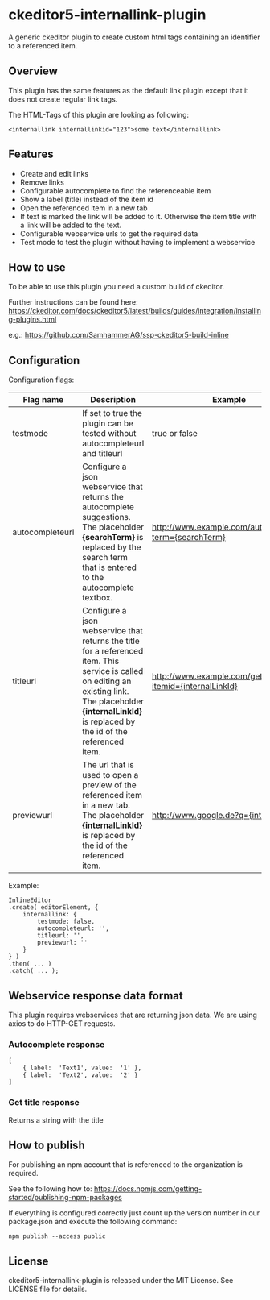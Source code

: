 
# ckeditor5-internallink-plugin
A generic ckeditor plugin to create custom html tags containing an identifier to a referenced item.

## Overview
This plugin has the same features as the default link plugin except that it does not create regular link tags.

The HTML-Tags of this plugin are looking as following:

    <internallink internallinkid="123">some text</internallink>
  
## Features

 - Create and edit links
 - Remove links
 - Configurable autocomplete to find the referenceable item
 - Show a label (title) instead of the item id
 - Open the referenced item in a new tab
 - If text is marked the link will be added to it. Otherwise the item title with a link will be added to the text.
 - Configurable webservice urls to get the required data
 - Test mode to test the plugin without having to implement a webservice
 
## How to use
To be able to use this plugin you need a custom build of ckeditor.

Further instructions can be found here:
https://ckeditor.com/docs/ckeditor5/latest/builds/guides/integration/installing-plugins.html

e.g.: https://github.com/SamhammerAG/ssp-ckeditor5-build-inline

## Configuration
Configuration flags:

| Flag name | Description | Example |
| --- | --- | --- |
| testmode | If set to true the plugin can be tested without autocompleteurl and titleurl | true or false |
| autocompleteurl | Configure a json webservice that returns the autocomplete suggestions. The placeholder **{searchTerm}** is replaced by the search term that is entered to the autocomplete textbox. | http://www.example.com/autocomplete?term={searchTerm} |
| titleurl | Configure a json webservice that returns the title for a referenced item. This service is called on editing an existing link. The placeholder **{internalLinkId}** is replaced by the id of the referenced item. | http://www.example.com/gettitle?itemid={internalLinkId} |
| previewurl | The url that is used to open a preview of the referenced item in a new tab. The placeholder **{internalLinkId}** is replaced by the id of the referenced item. | http://www.google.de?q={internalLinkId} |

Example:

    InlineEditor
	.create( editorElement, {
		internallink: {
			testmode: false,
			autocompleteurl: '',
			titleurl: '',
			previewurl: ''
		}
	} )
	.then( ... )
	.catch( ... );

## Webservice response data format

This plugin requires webservices that are returning json data.
We are using axios to do HTTP-GET requests.

### Autocomplete response

    [
	    { label:  'Text1', value:  '1' },
	    { label:  'Text2', value:  '2' }
	]

### Get title response

Returns a string with the title

## How to publish

For publishing an npm account that is referenced to the organization is required.

See the following how to:
https://docs.npmjs.com/getting-started/publishing-npm-packages

If everything is configured correctly just count up the version number in our package.json and execute the following command:

    npm publish --access public

## License

ckeditor5-internallink-plugin is released under the MIT License. See LICENSE file for details.
